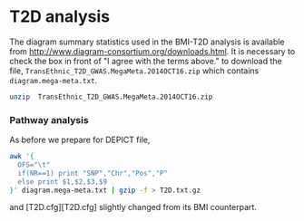 # T2D analysis

The diagram summary statistics used in the BMI-T2D analysis is available from http://www.diagram-consortium.org/downloads.html. It is necessary to check the box in front of "I agree with the terms above." to download the file, `TransEthnic_T2D_GWAS.MegaMeta.2014OCT16.zip` which contains `diagram.mega-meta.txt`.
```bash
unzip  TransEthnic_T2D_GWAS.MegaMeta.2014OCT16.zip 
```

### Pathway analysis

As before we prepare for DEPICT file,
```bash
awk '{
  OFS="\t"
  if(NR==1) print "SNP","Chr","Pos","P"
  else print $1,$2,$3,$9
}' diagram.mega-meta.txt | gzip -f > T2D.txt.gz

```
and [T2D.cfg][T2D.cfg] slightly changed from its BMI counterpart.
